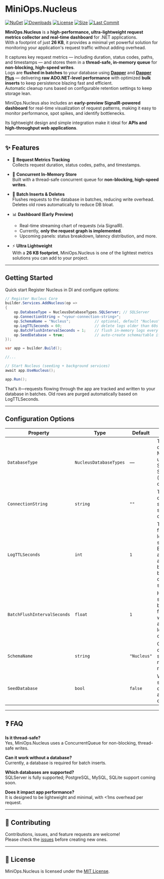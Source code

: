 # MiniOps.Nucleus

[![NuGet](https://img.shields.io/nuget/vpre/MiniOps.Nucleus.Core?style=flat-square)](https://www.nuget.org/packages/MiniOps.Nucleus.Core)
[![Downloads](https://img.shields.io/nuget/dt/MiniOps.Nucleus.Core?style=flat-square)](https://www.nuget.org/packages/MiniOps.Nucleus.Core)
[![License](https://img.shields.io/badge/license-MIT-blue?style=flat-square)](LICENSE)
[![Size](https://img.shields.io/badge/package_size-26KB-lightgreen?style=flat-square)]()
[![Last Commit](https://img.shields.io/github/last-commit/NoubarKay/MiniOps.Nucleus?style=flat-square)](https://github.com/NoubarKay/MiniOps.Nucleus/commits)

**MiniOps.Nucleus** is a **high-performance, ultra-lightweight request metrics collector and real-time dashboard** for .NET applications.  
With a footprint of just **26 KB**, it provides a minimal yet powerful solution for monitoring your application's request traffic without adding overhead.

It captures key request metrics — including duration, status codes, paths, and timestamps — and stores them in a **thread-safe, in-memory queue** for **non-blocking, high-speed writes**.  
Logs are **flushed in batches** to your database using **[Dapper](https://github.com/DapperLib/Dapper)** and **[Dapper Plus](https://github.com/zzzprojects/Dapper-Plus)** — delivering **raw ADO.NET-level performance** with optimized **bulk inserts** to keep persistence blazing fast and efficient.  
Automatic cleanup runs based on configurable retention settings to keep storage lean.

MiniOps.Nucleus also includes an **early-preview SignalR-powered dashboard** for real-time visualization of request patterns, making it easy to monitor performance, spot spikes, and identify bottlenecks.  

Its lightweight design and simple integration make it ideal for **APIs and high-throughput web applications**.


---

## ✨ Features

- 🔎 **Request Metrics Tracking**  
  Collects request duration, status codes, paths, and timestamps.

- 🧵 **Concurrent In-Memory Store**  
  Built with a thread-safe concurrent queue for **non-blocking, high-speed writes**.

- 💾 **Batch Inserts & Deletes**  
  Flushes requests to the database in batches, reducing write overhead. Deletes old rows automatically to reduce DB bloat.

- 📊 **Dashboard (Early Preview)**  
  - Real-time streaming chart of requests (via SignalR).  
  - Currently, **only the request graph is implemented**.  
  - Upcoming panels: status breakdown, latency distribution, and more.

- ⚡ **Ultra Lightweight**  
  With a **26 KB footprint**, MiniOps.Nucleus is one of the lightest metrics solutions you can add to your project.

---

## Getting Started

Quick start
Register Nucleus in DI and configure options:
```csharp
// Register Nucleus Core
builder.Services.AddNucleus(op =>
{
    op.DatabaseType = NucleusDatabaseTypes.SQLServer; // SQLServer
    op.ConnectionString = "<your-connection-string>";
    op.SchemaName = "Nucleus";           // optional, default "Nucleus"
    op.LogTTLSeconds = 60;               // delete logs older than 60s
    op.BatchFlushIntervalSeconds = 1;    // flush in-memory logs every 1s
    op.SeedDatabase = true;              // auto-create schema/table if needed
});

var app = builder.Build();

//...

// Start Nucleus (seeding + background services)
await app.UseNucleus();

app.Run();
```
That’s it—requests flowing through the app are tracked and written to your database in batches. Old rows are purged automatically based on LogTTLSeconds.

---

## Configuration Options
| Property                    | Type                   | Default     | Description                                                                                                         |
| --------------------------- | ---------------------- | ----------- | ------------------------------------------------------------------------------------------------------------------- |
| `DatabaseType`              | `NucleusDatabaseTypes` | —           | The type of database MiniOps will use. Supported: SqlServer (More to come)                                          |
| `ConnectionString`          | `string`               | `""`        | The connection string for the selected database                                                                     |
| `LogTTLSeconds`             | `int`                  | `1`         | Time-to-live for request logs, in seconds. Expired logs are deleted automatically by the background cleanup service |
| `BatchFlushIntervalSeconds` | `float`                | `1`         | How often, in seconds, the background flush service writes accumulated logs to the database                         |
| `SchemaName`                | `string`               | `"Nucleus"` | Optional custom schema/table name for request logs                                                                  |
| `SeedDatabase`              | `bool`                 | `false`     | Whether to seed the database automatically on startup                                                               |
---

## ❓ FAQ

**Is it thread-safe?**  
Yes, MiniOps.Nucleus uses a ConcurrentQueue for non-blocking, thread-safe writes.

**Can it work without a database?**  
Currently, a database is required for batch inserts.

**Which databases are supported?**  
SQLServer is fully supported; PostgreSQL, MySQL, SQLite support coming soon.

**Does it impact app performance?**  
It is designed to be lightweight and minimal, with <1ms overhead per request.

---


## 🤝 Contributing
Contributions, issues, and feature requests are welcome!  
Please check the [issues](https://github.com/NoubarKay/MiniOps.Nucleus/issues) before creating new ones.

---

## 📄 License
MiniOps.Nucleus is licensed under the [MIT License](LICENSE).
